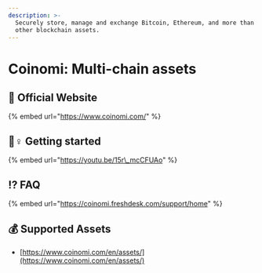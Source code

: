 ```yaml
---
description: >-
  Securely store, manage and exchange Bitcoin, Ethereum, and more than 1,770+
  other blockchain assets.
---
```


# Coinomi: Multi-chain assets

## 🚀 Official Website

{% embed url="https://www.coinomi.com/" %}

## 🧙♀ Getting started

{% embed url="https://youtu.be/15r\_mcCFUAo" %}

## ⁉ FAQ

{% embed url="https://coinomi.freshdesk.com/support/home" %}

## 💰 Supported Assets

* [https://www.coinomi.com/en/assets/](https://www.coinomi.com/en/assets/)

